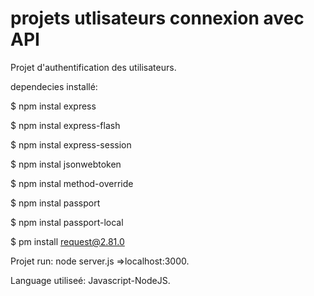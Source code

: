 # projets utlisateurs connexion avec API 
Projet d'authentification des utilisateurs.

 dependecies installé:
 
   $ npm instal express
   
   $ npm instal express-flash
   
   $ npm instal express-session
   
   $ npm instal jsonwebtoken
   
   $ npm instal method-override
   
   $ npm instal passport
   
   $ npm instal passport-local
   
   $ pm install request@2.81.0
   
   Projet run:
   node server.js  =>localhost:3000.
   
   Language utiliseé: Javascript-NodeJS.
   
